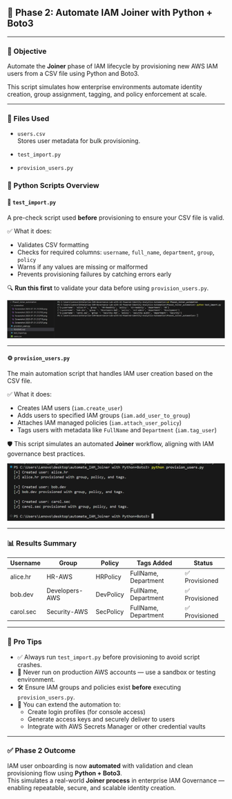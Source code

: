 ## 🔄 Phase 2: Automate IAM Joiner with Python + Boto3

---

### 🤖 Objective

Automate the **Joiner** phase of IAM lifecycle by provisioning new AWS IAM users from a CSV file using Python and Boto3.

This script simulates how enterprise environments automate identity creation, group assignment, tagging, and policy enforcement at scale.

---

### 📁 Files Used

- `users.csv`  
  Stores user metadata for bulk provisioning.


- `test_import.py`

- `provision_users.py` 

### 🧩 Python Scripts Overview

#### 📄 `test_import.py`  
A pre-check script used **before** provisioning to ensure your CSV file is valid.

✅ What it does:
- Validates CSV formatting
- Checks for required columns: `username`, `full_name`, `department`, `group`, `policy`
- Warns if any values are missing or malformed
- Prevents provisioning failures by catching errors early

🔍 **Run this first** to validate your data before using `provision_users.py`.

![run test_import](screenshot/python%20test_import.png)

---

#### ⚙️ `provision_users.py`  
The main automation script that handles IAM user creation based on the CSV file.

✅ What it does:
- Creates IAM users (`iam.create_user`)
- Adds users to specified IAM groups (`iam.add_user_to_group`)
- Attaches IAM managed policies (`iam.attach_user_policy`)
- Tags users with metadata like `FullName` and `Department` (`iam.tag_user`)

🛡 This script simulates an automated **Joiner** workflow, aligning with IAM governance best practices.

![run provision_users](screenshot/run-provision_users.py.png)

---

### 📊 Results Summary

| Username   | Group          | Policy     | Tags Added             | Status          |
|------------|----------------|------------|-------------------------|------------------|
| alice.hr   | HR-AWS         | HRPolicy   | FullName, Department    | ✅ Provisioned    |
| bob.dev    | Developers-AWS | DevPolicy  | FullName, Department    | ✅ Provisioned    |
| carol.sec  | Security-AWS   | SecPolicy  | FullName, Department    | ✅ Provisioned    |

---

### 🧠 Pro Tips

- ✅ Always run `test_import.py` before provisioning to avoid script crashes.
- 🚫 Never run on production AWS accounts — use a sandbox or testing environment.
- 🛠 Ensure IAM groups and policies exist **before** executing `provision_users.py`.
- 🧩 You can extend the automation to:
  - Create login profiles (for console access)
  - Generate access keys and securely deliver to users
  - Integrate with AWS Secrets Manager or other credential vaults

---

### ✅ Phase 2 Outcome

IAM user onboarding is now **automated** with validation and clean provisioning flow using **Python + Boto3**.  
This simulates a real-world **Joiner process** in enterprise IAM Governance — enabling repeatable, secure, and scalable identity creation.

